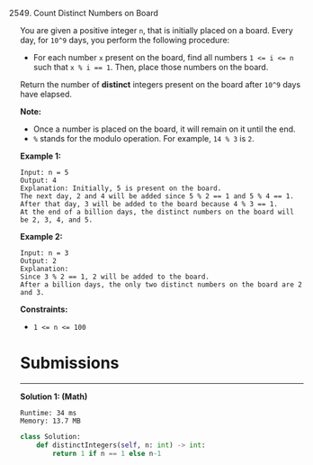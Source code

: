 2549. Count Distinct Numbers on Board

You are given a positive integer `n`, that is initially placed on a board. Every day, for `10^9` days, you perform the following procedure:

* For each number `x` present on the board, find all numbers `1 <= i <= n` such that `x % i == 1`.
Then, place those numbers on the board.

Return the number of **distinct** integers present on the board after `10^9` days have elapsed.

**Note:**

* Once a number is placed on the board, it will remain on it until the end.
* `%` stands for the modulo operation. For example, `14 % 3` is `2`.
 

**Example 1:**
```
Input: n = 5
Output: 4
Explanation: Initially, 5 is present on the board. 
The next day, 2 and 4 will be added since 5 % 2 == 1 and 5 % 4 == 1. 
After that day, 3 will be added to the board because 4 % 3 == 1. 
At the end of a billion days, the distinct numbers on the board will be 2, 3, 4, and 5. 
```

**Example 2:**
```
Input: n = 3
Output: 2
Explanation: 
Since 3 % 2 == 1, 2 will be added to the board. 
After a billion days, the only two distinct numbers on the board are 2 and 3. 
```

**Constraints:**

* `1 <= n <= 100`

# Submissions
---
**Solution 1: (Math)**
```
Runtime: 34 ms
Memory: 13.7 MB
```
```python
class Solution:
    def distinctIntegers(self, n: int) -> int:
        return 1 if n == 1 else n-1
```
